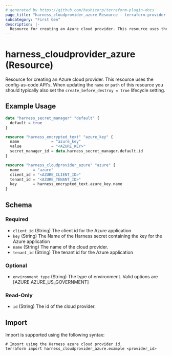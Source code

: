 ```yaml
---
# generated by https://github.com/hashicorp/terraform-plugin-docs
page_title: "harness_cloudprovider_azure Resource - terraform-provider-harness"
subcategory: "First Gen"
description: |-
  Resource for creating an Azure cloud provider. This resource uses the config-as-code API's. When updating the name or path of this resource you should typically also set the create_before_destroy = true lifecycle setting.
---
```


# harness_cloudprovider_azure (Resource)

Resource for creating an Azure cloud provider. This resource uses the config-as-code API's. When updating the `name` or `path` of this resource you should typically also set the `create_before_destroy = true` lifecycle setting.

## Example Usage

```terraform
data "harness_secret_manager" "default" {
  default = true
}

resource "harness_encrypted_text" "azure_key" {
  name              = "azure_key"
  value             = "<AZURE_KEY>"
  secret_manager_id = data.harness_secret_manager.default.id
}

resource "harness_cloudprovider_azure" "azure" {
  name      = "azure"
  client_id = "<AZURE_CLIENT_ID>"
  tenant_id = "<AZURE_TENANT_ID>"
  key       = harness_encrypted_text.azure_key.name
}
```

<!-- schema generated by tfplugindocs -->
## Schema

### Required

- `client_id` (String) The client id for the Azure application
- `key` (String) The Name of the Harness secret containing the key for the Azure application
- `name` (String) The name of the cloud provider.
- `tenant_id` (String) The tenant id for the Azure application

### Optional

- `environment_type` (String) The type of environment. Valid options are [AZURE AZURE_US_GOVERNMENT]

### Read-Only

- `id` (String) The id of the cloud provider.

## Import

Import is supported using the following syntax:

```shell
# Import using the Harness azure cloud provider id.
terraform import harness_cloudprovider_azure.example <provider_id>
```
